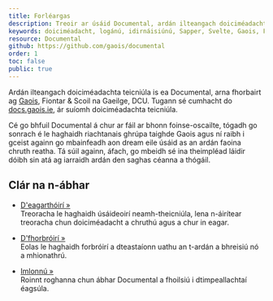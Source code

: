 ```yaml
---
title: Forléargas
description: Treoir ar úsáid Documental, ardán ilteangach doiciméadachta teicniúla
keywords: doiciméadacht, logánú, idirnáisiúnú, Sapper, Svelte, Gaois, Fiontar & Scoil na Gaeilge, DCU
resource: Documental
github: https://github.com/gaois/documental
order: 1
toc: false
public: true
---
```


Ardán ilteangach doiciméadachta teicniúla is ea Documental, arna fhorbairt ag [Gaois](https://www.gaois.ie/ga/), Fiontar & Scoil na Gaeilge, DCU. Tugann sé cumhacht do [docs.gaois.ie](https://docs.gaois.ie), ár suíomh doiciméadachta teicniúla. 

Cé go bhfuil Documental á chur ar fáil ar bhonn foinse-oscailte, tógadh go sonrach é le haghaidh riachtanais ghrúpa taighde Gaois agus ní raibh i gceist againn go mbainfeadh aon dream eile úsáid as an ardán faoina chruth reatha. Tá súil againn, áfach, go mbeidh sé ina theimpléad láidir dóibh sin atá ag iarraidh ardán den saghas céanna a thógáil.  

## Clár na n-ábhar

- [D'eagarthóirí »](/ga/software/documental/editors)  
Treoracha le haghaidh úsáideoirí neamh-theicniúla, lena n-áirítear treoracha chun doiciméadacht a chruthú agus a chur in eagar. 

- [D'fhorbróirí »](/ga/software/documental/developers)  
Eolas le haghaidh forbróirí a dteastaíonn uathu an t-ardán a bhreisiú nó a mhionathrú.

- [Imlonnú »](/ga/software/documental/deployment)  
Roinnt roghanna chun ábhar Documental a fhoilsiú i dtimpeallachtaí éagsúla.

